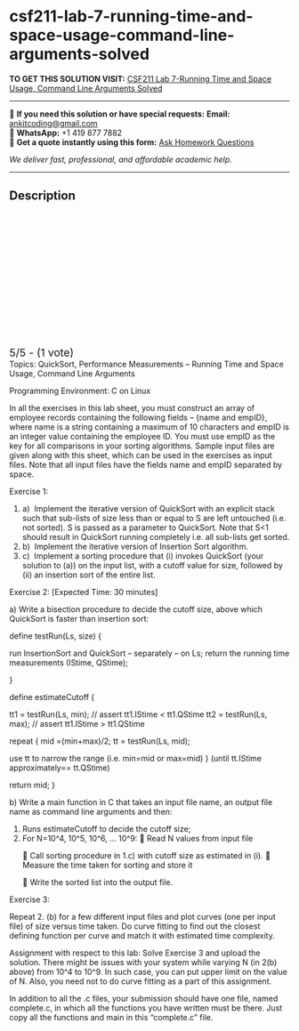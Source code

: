 # csf211-lab-7-running-time-and-space-usage-command-line-arguments-solved
**TO GET THIS SOLUTION VISIT:** [CSF211 Lab 7-Running Time and Space Usage, Command Line Arguments Solved](https://www.ankitcodinghub.com/product/csf211-lab-7-running-time-and-space-usage-command-line-arguments-solved/)


---

📩 **If you need this solution or have special requests:** **Email:** ankitcoding@gmail.com  
📱 **WhatsApp:** +1 419 877 7882  
📄 **Get a quote instantly using this form:** [Ask Homework Questions](https://www.ankitcodinghub.com/services/ask-homework-questions/)

*We deliver fast, professional, and affordable academic help.*

---

<h2>Description</h2>



<div class="kk-star-ratings kksr-auto kksr-align-center kksr-valign-top" data-payload="{&quot;align&quot;:&quot;center&quot;,&quot;id&quot;:&quot;91913&quot;,&quot;slug&quot;:&quot;default&quot;,&quot;valign&quot;:&quot;top&quot;,&quot;ignore&quot;:&quot;&quot;,&quot;reference&quot;:&quot;auto&quot;,&quot;class&quot;:&quot;&quot;,&quot;count&quot;:&quot;1&quot;,&quot;legendonly&quot;:&quot;&quot;,&quot;readonly&quot;:&quot;&quot;,&quot;score&quot;:&quot;5&quot;,&quot;starsonly&quot;:&quot;&quot;,&quot;best&quot;:&quot;5&quot;,&quot;gap&quot;:&quot;4&quot;,&quot;greet&quot;:&quot;Rate this product&quot;,&quot;legend&quot;:&quot;5\/5 - (1 vote)&quot;,&quot;size&quot;:&quot;24&quot;,&quot;title&quot;:&quot;CSF211 Lab 7-Running Time and Space Usage, Command Line Arguments Solved&quot;,&quot;width&quot;:&quot;138&quot;,&quot;_legend&quot;:&quot;{score}\/{best} - ({count} {votes})&quot;,&quot;font_factor&quot;:&quot;1.25&quot;}">

<div class="kksr-stars">

<div class="kksr-stars-inactive">
            <div class="kksr-star" data-star="1" style="padding-right: 4px">


<div class="kksr-icon" style="width: 24px; height: 24px;"></div>
        </div>
            <div class="kksr-star" data-star="2" style="padding-right: 4px">


<div class="kksr-icon" style="width: 24px; height: 24px;"></div>
        </div>
            <div class="kksr-star" data-star="3" style="padding-right: 4px">


<div class="kksr-icon" style="width: 24px; height: 24px;"></div>
        </div>
            <div class="kksr-star" data-star="4" style="padding-right: 4px">


<div class="kksr-icon" style="width: 24px; height: 24px;"></div>
        </div>
            <div class="kksr-star" data-star="5" style="padding-right: 4px">


<div class="kksr-icon" style="width: 24px; height: 24px;"></div>
        </div>
    </div>

<div class="kksr-stars-active" style="width: 138px;">
            <div class="kksr-star" style="padding-right: 4px">


<div class="kksr-icon" style="width: 24px; height: 24px;"></div>
        </div>
            <div class="kksr-star" style="padding-right: 4px">


<div class="kksr-icon" style="width: 24px; height: 24px;"></div>
        </div>
            <div class="kksr-star" style="padding-right: 4px">


<div class="kksr-icon" style="width: 24px; height: 24px;"></div>
        </div>
            <div class="kksr-star" style="padding-right: 4px">


<div class="kksr-icon" style="width: 24px; height: 24px;"></div>
        </div>
            <div class="kksr-star" style="padding-right: 4px">


<div class="kksr-icon" style="width: 24px; height: 24px;"></div>
        </div>
    </div>
</div>


<div class="kksr-legend" style="font-size: 19.2px;">
            5/5 - (1 vote)    </div>
    </div>
<div class="page" title="Page 1">
<div class="layoutArea">
<div class="column">
Topics: QuickSort, Performance Measurements – Running Time and Space Usage, Command Line Arguments

Programming Environment: C on Linux

In all the exercises in this lab sheet, you must construct an array of employee records containing the following fields – {name and empID}, where name is a string containing a maximum of 10 characters and empID is an integer value containing the employee ID. You must use empID as the key for all comparisons in your sorting algorithms. Sample input files are given along with this sheet, which can be used in the exercises as input files. Note that all input files have the fields name and empID separated by space.

Exercise 1:

<ol>
<li>a) &nbsp;Implement the iterative version of QuickSort with an explicit stack such that sub-lists
of size less than or equal to S are left untouched (i.e. not sorted). S is passed as a parameter to QuickSort. Note that S&lt;1 should result in QuickSort running completely i.e. all sub-lists get sorted.
</li>
<li>b) &nbsp;Implement the iterative version of Insertion Sort algorithm.</li>
<li>c) &nbsp;Implement a sorting procedure that (i) invokes QuickSort (your solution to (a)) on the
input list, with a cutoff value for size, followed by (ii) an insertion sort of the entire list.
</li>
</ol>
Exercise 2: [Expected Time: 30 minutes]

a) Write a bisection procedure to decide the cutoff size, above which QuickSort is faster than insertion sort:

define testRun(Ls, size) {

run InsertionSort and QuickSort – separately – on Ls; return the running time measurements (IStime, QStime);

}

define estimateCutoff {

tt1 = testRun(Ls, min); // assert tt1.IStime &lt; tt1.QStime tt2 = testRun(Ls, max); // assert tt1.IStime &gt; tt1.QStime

repeat { mid =(min+max)/2; tt = testRun(Ls, mid);

use tt to narrow the range (i.e. min=mid or max=mid) } (until tt.IStime approximately== tt.QStime)

return mid; }

</div>
</div>
</div>
<div class="page" title="Page 2">
<div class="layoutArea">
<div class="column">
b) Write a main function in C that takes an input file name, an output file name as command line arguments and then:

<ol>
<li>Runs estimateCutoff to decide the cutoff size;</li>
<li>For N=10^4, 10^5, 10^6, … 10^9:
 Read N values from input file

 Call sorting procedure in 1.c) with cutoff size as estimated in (i).  Measure the time taken for sorting and store it

 Write the sorted list into the output file.
</li>
</ol>
Exercise 3:

Repeat 2. (b) for a few different input files and plot curves (one per input file) of size versus time taken. Do curve fitting to find out the closest defining function per curve and match it with estimated time complexity.

Assignment with respect to this lab: Solve Exercise 3 and upload the solution. There might be issues with your system while varying N (in 2(b) above) from 10^4 to 10^9. In such case, you can put upper limit on the value of N. Also, you need not to do curve fitting as a part of this assignment.

In addition to all the .c files, your submission should have one file, named complete.c, in which all the functions you have written must be there. Just copy all the functions and main in this “complete.c” file.

</div>
</div>
</div>
